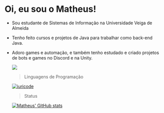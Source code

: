 # Oi, eu sou o Matheus!

- Sou estudante de Sistemas de Informação na Universidade Veiga de Almeida

- Tenho feito cursos e projetos de Java para trabalhar como back-end Java.

- Adoro games e automação, e também tenho estudado e criado projetos de bots e games no Discord e na Unity. 

  

  <a href="https://www.linkedin.com/in/matheus-de-oliveira/" alt="Linkedin">
    <img src="https://img.shields.io/badge/-Linkedin-0e76a8?style=flat-square&logo=Linkedin&logoColor=white&link=LINK-DO-SEU-LINKEDIN" /></a> 

  

  > Linguagens de Programação

  [![iuricode](https://github-readme-stats.vercel.app/api/top-langs/?username=Matheus21Oliveira&hide=html&CSS&layout=compact&theme=dark)](https://github.com/Matheus21Oliveira/)

  

  > Status

  [![Matheus' GitHub stats](https://github-readme-stats.vercel.app/api?username=Matheus21Oliveira&theme=dark)](https://github.com/Matheus21Oliveira/github-readme-stats)

  


